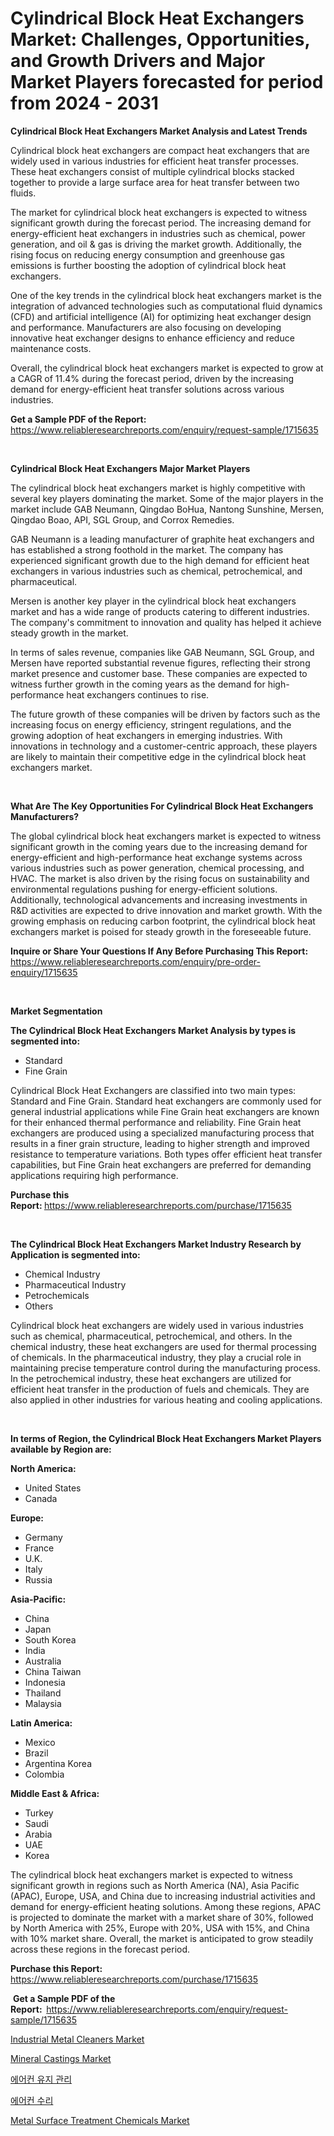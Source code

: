 <p><h1>Cylindrical Block Heat Exchangers Market: Challenges, Opportunities, and Growth Drivers and Major Market Players forecasted for period from 2024 - 2031</h1></p><p><strong>Cylindrical Block Heat Exchangers Market Analysis and Latest Trends</strong></p>
<p><p>Cylindrical block heat exchangers are compact heat exchangers that are widely used in various industries for efficient heat transfer processes. These heat exchangers consist of multiple cylindrical blocks stacked together to provide a large surface area for heat transfer between two fluids.</p><p>The market for cylindrical block heat exchangers is expected to witness significant growth during the forecast period. The increasing demand for energy-efficient heat exchangers in industries such as chemical, power generation, and oil & gas is driving the market growth. Additionally, the rising focus on reducing energy consumption and greenhouse gas emissions is further boosting the adoption of cylindrical block heat exchangers.</p><p>One of the key trends in the cylindrical block heat exchangers market is the integration of advanced technologies such as computational fluid dynamics (CFD) and artificial intelligence (AI) for optimizing heat exchanger design and performance. Manufacturers are also focusing on developing innovative heat exchanger designs to enhance efficiency and reduce maintenance costs.</p><p>Overall, the cylindrical block heat exchangers market is expected to grow at a CAGR of 11.4% during the forecast period, driven by the increasing demand for energy-efficient heat transfer solutions across various industries.</p></p>
<p><strong>Get a Sample PDF of the Report:&nbsp;</strong> <a href="https://www.reliableresearchreports.com/enquiry/request-sample/1715635">https://www.reliableresearchreports.com/enquiry/request-sample/1715635</a></p>
<p>&nbsp;</p>
<p><strong>Cylindrical Block Heat Exchangers Major Market Players</strong></p>
<p><p>The cylindrical block heat exchangers market is highly competitive with several key players dominating the market. Some of the major players in the market include GAB Neumann, Qingdao BoHua, Nantong Sunshine, Mersen, Qingdao Boao, API, SGL Group, and Corrox Remedies.</p><p>GAB Neumann is a leading manufacturer of graphite heat exchangers and has established a strong foothold in the market. The company has experienced significant growth due to the high demand for efficient heat exchangers in various industries such as chemical, petrochemical, and pharmaceutical.</p><p>Mersen is another key player in the cylindrical block heat exchangers market and has a wide range of products catering to different industries. The company's commitment to innovation and quality has helped it achieve steady growth in the market.</p><p>In terms of sales revenue, companies like GAB Neumann, SGL Group, and Mersen have reported substantial revenue figures, reflecting their strong market presence and customer base. These companies are expected to witness further growth in the coming years as the demand for high-performance heat exchangers continues to rise.</p><p>The future growth of these companies will be driven by factors such as the increasing focus on energy efficiency, stringent regulations, and the growing adoption of heat exchangers in emerging industries. With innovations in technology and a customer-centric approach, these players are likely to maintain their competitive edge in the cylindrical block heat exchangers market.</p></p>
<p>&nbsp;</p>
<p><strong>What Are The Key Opportunities For Cylindrical Block Heat Exchangers Manufacturers?</strong></p>
<p><p>The global cylindrical block heat exchangers market is expected to witness significant growth in the coming years due to the increasing demand for energy-efficient and high-performance heat exchange systems across various industries such as power generation, chemical processing, and HVAC. The market is also driven by the rising focus on sustainability and environmental regulations pushing for energy-efficient solutions. Additionally, technological advancements and increasing investments in R&D activities are expected to drive innovation and market growth. With the growing emphasis on reducing carbon footprint, the cylindrical block heat exchangers market is poised for steady growth in the foreseeable future.</p></p>
<p><strong>Inquire or Share Your Questions If Any Before Purchasing This Report:</strong> <a href="https://www.reliableresearchreports.com/enquiry/pre-order-enquiry/1715635">https://www.reliableresearchreports.com/enquiry/pre-order-enquiry/1715635</a></p>
<p>&nbsp;</p>
<p><strong>Market Segmentation</strong></p>
<p><strong>The Cylindrical Block Heat Exchangers Market Analysis by types is segmented into:</strong></p>
<p><ul><li>Standard</li><li>Fine Grain</li></ul></p>
<p><p>Cylindrical Block Heat Exchangers are classified into two main types: Standard and Fine Grain. Standard heat exchangers are commonly used for general industrial applications while Fine Grain heat exchangers are known for their enhanced thermal performance and reliability. Fine Grain heat exchangers are produced using a specialized manufacturing process that results in a finer grain structure, leading to higher strength and improved resistance to temperature variations. Both types offer efficient heat transfer capabilities, but Fine Grain heat exchangers are preferred for demanding applications requiring high performance.</p></p>
<p><strong>Purchase this Report:&nbsp;</strong><a href="https://www.reliableresearchreports.com/purchase/1715635">https://www.reliableresearchreports.com/purchase/1715635</a></p>
<p>&nbsp;</p>
<p><strong>The Cylindrical Block Heat Exchangers Market Industry Research by Application is segmented into:</strong></p>
<p><ul><li>Chemical Industry</li><li>Pharmaceutical Industry</li><li>Petrochemicals</li><li>Others</li></ul></p>
<p><p>Cylindrical block heat exchangers are widely used in various industries such as chemical, pharmaceutical, petrochemical, and others. In the chemical industry, these heat exchangers are used for thermal processing of chemicals. In the pharmaceutical industry, they play a crucial role in maintaining precise temperature control during the manufacturing process. In the petrochemical industry, these heat exchangers are utilized for efficient heat transfer in the production of fuels and chemicals. They are also applied in other industries for various heating and cooling applications.</p></p>
<p>&nbsp;</p>
<p><strong>In terms of Region, the Cylindrical Block Heat Exchangers Market Players available by Region are:</strong></p>
<p>
    <p> <strong> North America: </strong>
        <ul>
            <li>United States</li>
            <li>Canada</li>
        </ul>
        </p> 
    <p> <strong> Europe: </strong>
        <ul>
            <li>Germany</li>
            <li>France</li>
            <li>U.K.</li>
            <li>Italy</li>
            <li>Russia</li>
        </ul>
        </p> 
    <p> <strong> Asia-Pacific: </strong>
        <ul>
            <li>China</li>
            <li>Japan</li>
            <li>South Korea</li>
            <li>India</li>
            <li>Australia</li>
            <li>China Taiwan</li>
            <li>Indonesia</li>
            <li>Thailand</li>
            <li>Malaysia</li>
        </ul>
        </p> 
    <p> <strong> Latin America: </strong>
        <ul>
            <li>Mexico</li>
            <li>Brazil</li>
            <li>Argentina Korea</li>
            <li>Colombia</li>
        </ul>
        </p> 
    <p> <strong> Middle East & Africa: </strong>
        <ul>
            <li>Turkey</li>
            <li>Saudi</li>
            <li>Arabia</li>
            <li>UAE</li>
            <li>Korea</li>
        </ul>
    </p>
    </p>
<p><p>The cylindrical block heat exchangers market is expected to witness significant growth in regions such as North America (NA), Asia Pacific (APAC), Europe, USA, and China due to increasing industrial activities and demand for energy-efficient heating solutions. Among these regions, APAC is projected to dominate the market with a market share of 30%, followed by North America with 25%, Europe with 20%, USA with 15%, and China with 10% market share. Overall, the market is anticipated to grow steadily across these regions in the forecast period.</p></p>
<p><strong>Purchase this Report: </strong><a href="https://www.reliableresearchreports.com/purchase/1715635">https://www.reliableresearchreports.com/purchase/1715635</a></p>
<p>&nbsp;<strong>Get a Sample PDF of the Report:&nbsp;&nbsp;</strong><a href="https://www.reliableresearchreports.com/enquiry/request-sample/1715635">https://www.reliableresearchreports.com/enquiry/request-sample/1715635</a></p>
<p><strong></strong></p>
<p><p><a href="https://view.publitas.com/reportprime-1/industrial-metal-cleaners-market-analysis-and-market-size-global-industry-overview-market-segmentation-and-forecast-2024-to-2031/">Industrial Metal Cleaners Market</a></p><p><a href="https://github.com/provorikovar/Market-Research-Report-List-3/blob/main/mineral-castings-market.md">Mineral Castings Market</a></p><p><a href="https://medium.com/@stephenstevens11/%EC%97%90%EC%96%B4%EC%BB%A8-%EC%9C%A0%EC%A7%80-%EB%B3%B4%EC%88%98-%EC%8B%9C%EC%9E%A5-%EC%A0%90%EC%9C%A0%EC%9C%A8-%EB%B3%80%ED%99%94-%EB%B0%8F-%EC%8B%9C%EC%9E%A5-%EC%84%B1%EC%9E%A5-%ED%8A%B8%EB%A0%8C%EB%93%9C-2024%EB%85%84-2031%EB%85%84-416a6f28a1df">에어컨 유지 관리</a></p><p><a href="https://medium.com/@stephenstevens11/%EA%B3%B5%EA%B8%B0-%EC%A1%B0%EC%A0%88-%EA%B3%A0%EC%9E%A5-%EC%88%98%EB%A6%AC-%EC%8B%9C%EC%9E%A5-%EA%B7%9C%EB%AA%A8-%EB%B0%8F-%EC%8B%9C%EC%9E%A5-%EB%8F%99%ED%96%A5-%EC%82%B0%EC%97%85-%EC%A0%84%EB%A7%9D-%EC%A0%84%EC%B2%B4-2024%EB%85%84%EB%B6%80%ED%84%B0-2031%EB%85%84%EA%B9%8C%EC%A7%80-4103d6581a75">에어컨 수리</a></p><p><a href="https://view.publitas.com/reportprime-1/metal-surface-treatment-chemicals-market-challenges-opportunities-and-growth-drivers-and-major-market-players-forecasted-for-period-from-2024-2031/">Metal Surface Treatment Chemicals Market</a></p></p>